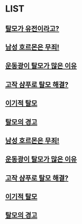 
# LIST

## [탈모가 유전이라고?](/m03/m0301)

## [남성 호르몬은 무죄!](/m03/m0302)

## [운동광이 탈모가 많은 이유](/m03/m0303)

## [고작 샴푸로 탈모 해결?](/m03/m0304)

## [이기적 탈모](/m03/m0305)

## [탈모의 경고](https://frontier-three.vercel.app/kr/m03/m0301)

## [남성 호르몬은 무죄!](https://frontier-three.vercel.app/kr/m03/m0302)

## [운동광이 탈모가 많은 이유](https://frontier-three.vercel.app/kr/m03/m0303)

## [고작 샴푸로 탈모 해결?](https://frontier-three.vercel.app/kr/m03/m0304)

## [이기적 탈모](https://frontier-three.vercel.app/kr/m03/m0305)

## [탈모의 경고](https://frontier-three.vercel.app/kr/m03/m0306)

<!--stackedit_data:
eyJoaXN0b3J5IjpbMTY4MzM0NjAwNywxNjYyNjI5NzEsLTUxNz
gwODIxM119
-->